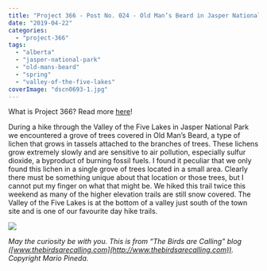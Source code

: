 ```yaml
---
title: "Project 366 - Post No. 024 - Old Man’s Beard in Jasper National Park"
date: "2019-04-22"
categories: 
  - "project-366"
tags: 
  - "alberta"
  - "jasper-national-park"
  - "old-mans-beard"
  - "spring"
  - "valley-of-the-five-lakes"
coverImage: "dscn0693-1.jpg"
---
```


What is Project 366? Read more [here](https://thebirdsarecalling.com/2019/03/29/project-366/)!

During a hike through the Valley of the Five Lakes in Jasper National Park we encountered a grove of trees covered in Old Man’s Beard, a type of lichen that grows in tassels attached to the branches of trees. These lichens grow extremely slowly and are sensitive to air pollution, especially sulfur dioxide, a byproduct of burning fossil fuels. I found it peculiar that we only found this lichen in a single grove of trees located in a small area. Clearly there must be something unique about that location or those trees, but I cannot put my finger on what that might be. We hiked this trail twice this weekend as many of the higher elevation trails are still snow covered. The Valley of the Five Lakes is at the bottom of a valley just south of the town site and is one of our favourite day hike trails.

![](images/dscn0693-1.jpg)

_May the curiosity be with you. This is from “The Birds are Calling” blog ([www.thebirdsarecalling.com](http://www.thebirdsarecalling.com)). Copyright Mario Pineda._
